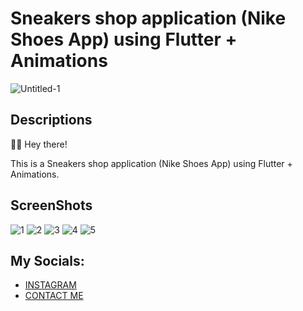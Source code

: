 # Sneakers shop application (Nike Shoes App) using Flutter + Animations
![Untitled-1](https://github.com/Pratham-R/Shoe-Shop/assets/85737561/11f01844-5328-4b65-a9b1-c5345cad8fd7)


## Descriptions
🤖👋 Hey there!

This is a Sneakers shop application (Nike Shoes App) using Flutter + Animations.

## ScreenShots
![1](https://github.com/Pratham-R/Shoe-Shop/assets/85737561/8730ffd1-dca6-4b78-ba9c-7dc01e08b6f5)
![2](https://github.com/Pratham-R/Shoe-Shop/assets/85737561/7cef6caf-f3c3-4751-ac9b-bb51b5a3b311)
![3](https://github.com/Pratham-R/Shoe-Shop/assets/85737561/2fedab20-9022-4449-a597-f5f46e78693e)
![4](https://github.com/Pratham-R/Shoe-Shop/assets/85737561/36feab56-b525-4661-add6-92f25fcc19ce)
![5](https://github.com/Pratham-R/Shoe-Shop/assets/85737561/c532f444-8033-4ed4-a02d-66676a6bfb7f)


## My Socials:
* [INSTAGRAM](https://www.instagram.com/prathamrastogiii)
* [CONTACT ME](prathamrastogi5@gmail.com)

